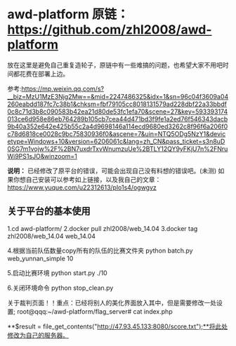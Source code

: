# awd-platform 原链：https://github.com/zhl2008/awd-platform
放在这里是避免自己重复造轮子，原链中有一些难搞的问题，也希望大家不用吧时间都花费在部署上边。

参考:https://mp.weixin.qq.com/s?__biz=MzU1MzE3Njg2Mw==&mid=2247486325&idx=1&sn=96c04f3609a04260eabdd187fc7c38b1&chksm=fbf79105cc8018131579ad228dbf22a33bbdf0c8c71d3b8c090583b42ea21d80de53fc1efa70&scene=27&key=593393174013ce6d958e86eb764289b105cb7cea44d471bd3f9fe1a2ed76f546343dacb9b40a352e642e425b55c2a4d9698146a114ecd9680ed3262c8f96f6a206f0c78d6818ce0028c9bc75830936f0&ascene=7&uin=NTQ5ODg5NzY1&devicetype=Windows+10&version=6206061c&lang=zh_CN&pass_ticket=s3n8uD0SG7m1vojw%2F%2BN7uxdrTxvWnumzuUe%2BTLY12QY9yFKjU7n%2FNruWi9PS1sJO&winzoom=1

**说明：**
已经修改了原平台的错误，可能会出现自己没有料想的错误吧。(未测)
如果你想自己安装可以参考如上链接，以及我自己的文章：https://www.yuque.com/u22312613/plo1s4/ogwgvz

## 关于平台的基本使用
1.cd awd-platform/
2.docker pull zhl2008/web_14.04
3.docker tag zhl2008/web_14.04 web_14.04

4.根据当前队伍数量copy所有的队伍的比赛文件夹
python batch.py web_yunnan_simple 10

5.启动比赛环境
python start.py ./10

6.关闭环境命令
python stop_clean.py


关于裁判页面！！重点：已经将别人的美化界面放入其中，但是需要修改一处设置;
root@qqq:~/awd-platform/flag_server# cat index.php 

**$result = file_get_contents("http://47.93.45.133:8080/score.txt");**将此处修改为自己的服务器。
